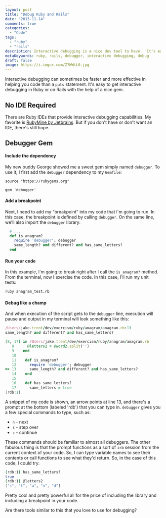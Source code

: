 ```yaml
---
layout: post
title: "Debug Ruby and Rails"
date: "2013-11-14"
comments: true
categories:
  - "Code"
tags:
  - "ruby"
  - "rails"
description: Interactive debugging is a nice dev tool to have.  It's easy to get in Ruby with a debugger gem.
metaKeywords: ruby, rails, debugger, interactive debugging, debug
draft: false
image: https://i.imgur.com/Z7WWtL0.jpg
---
```


Interactive debugging can sometimes be faster and more effective in helping you code than a `puts` statement.  It's easy to get interactive debugging in Ruby or on Rails with the help of a nice gem.

<!--more-->

## No IDE Required

There are Ruby IDEs that provide interactive debugging capabilities.  My favorite is [RubyMine by Jetbrains](http://www.jetbrains.com/ruby/).  But if you don't have or don't want an IDE, there's still hope.

## Debugger Gem

#### Include the dependency

My new buddy George showed me a sweet gem simply named `debugger`.  To use it, I first add the `debugger` dependency to my `Gemfile`:

```
source "https://rubygems.org"

gem 'debugger'
```

#### Add a breakpoint

Next, I need to add my "breakpoint" into my code that I'm going to run.  In this case, the breakpoint is defined by calling `debugger`.  On the same line, we'll also import the `debugger` library:

```ruby
  # ...
  def is_anagram?
    require 'debugger'; debugger
    same_length? and different? and has_same_letters?
  end
```

#### Run your code

In this example, I'm going to break right after I call the `is_anagram?` method.  From the terminal, now I exercise the code.  In this case, I'll run my unit tests:

```bash
ruby anagram_test.rb
```

#### Debug like a champ

And when execution of the script gets to the `debugger` line, execution will pause and output in my terminal will look something like this:

```ruby
/Users/jake.trent/dev/exercism/ruby/anagram/anagram.rb:13
same_length? and different? and has_same_letters?

[8, 17] in /Users/jake.trent/dev/exercism/ruby/anagram/anagram.rb
   8      @letters2 = @word2.split('')
   9    end
   10
   11    def is_anagram?
   12      require 'debugger'; debugger
=> 13      same_length? and different? and has_same_letters?
   14    end
   15
   16    def has_same_letters?
   17      same_letters = true
(rdb:1)
```

A snippet of my code is shown, an arrow points at line 13, and there's a prompt at the bottom (labeled 'rdb') that you can type in.  `debugger` gives you a few special commands to type, such as:

- `n` - next
- `s` - step over
- `c` - continue

These commands should be familiar to almost all debuggers.  The other fabulous thing is that the prompt functions as a sort of `irb` session from the current context of your code.  So, I can type variable names to see their contents or call functions to see what they'd return.  So, in the case of this code, I could try:

```bash
(rdb:1) has_same_letters?
true
(rdb:1) @letters2
["s", "t", "a", "n", "d"]
```

Pretty cool and pretty powerful all for the price of including the library and including a breakpoint in your code.

Are there tools similar to this that you love to use for debugging?
